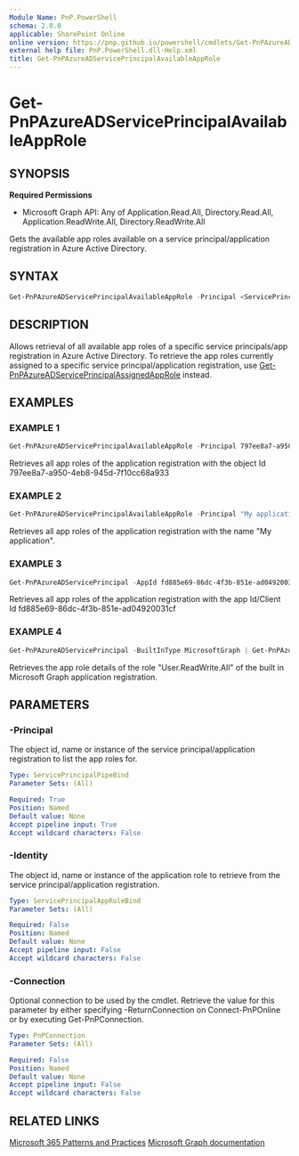 ```yaml
---
Module Name: PnP.PowerShell
schema: 2.0.0
applicable: SharePoint Online
online version: https://pnp.github.io/powershell/cmdlets/Get-PnPAzureADServicePrincipalAvailableAppRole.html
external help file: PnP.PowerShell.dll-Help.xml
title: Get-PnPAzureADServicePrincipalAvailableAppRole
---
```

  
# Get-PnPAzureADServicePrincipalAvailableAppRole

## SYNOPSIS

**Required Permissions**

  *  Microsoft Graph API: Any of Application.Read.All, Directory.Read.All, Application.ReadWrite.All, Directory.ReadWrite.All

Gets the available app roles available on a service principal/application registration in Azure Active Directory.

## SYNTAX

```powershell
Get-PnPAzureADServicePrincipalAvailableAppRole -Principal <ServicePrincipalPipeBind> [-Identity <ServicePrincipalAppRoleBind>] [-Connection <PnPConnection>]
```

## DESCRIPTION

Allows retrieval of all available app roles of a specific service principals/app registration in Azure Active Directory. To retrieve the app roles currently assigned to a specific service principal/application registration, use [Get-PnPAzureADServicePrincipalAssignedAppRole](Get-PnPAzureADServicePrincipalAssignedAppRole.md) instead.

## EXAMPLES

### EXAMPLE 1
```powershell
Get-PnPAzureADServicePrincipalAvailableAppRole -Principal 797ee8a7-a950-4eb8-945d-7f10cc68a933
```

Retrieves all app roles of the application registration with the object Id 797ee8a7-a950-4eb8-945d-7f10cc68a933

### EXAMPLE 2
```powershell
Get-PnPAzureADServicePrincipalAvailableAppRole -Principal "My application"
```

Retrieves all app roles of the application registration with the name "My application".

### EXAMPLE 3
```powershell
Get-PnPAzureADServicePrincipal -AppId fd885e69-86dc-4f3b-851e-ad04920031cf | Get-PnPAzureADServicePrincipalAvailableAppRole
```

Retrieves all app roles of the application registration with the app Id/Client Id fd885e69-86dc-4f3b-851e-ad04920031cf

### EXAMPLE 4
```powershell
Get-PnPAzureADServicePrincipal -BuiltInType MicrosoftGraph | Get-PnPAzureADServicePrincipalAvailableAppRole -Identity "User.ReadWrite.All"
```

Retrieves the app role details of the role "User.ReadWrite.All" of the built in Microsoft Graph application registration.

## PARAMETERS

### -Principal
The object id, name or instance of the service principal/application registration to list the app roles for.

```yaml
Type: ServicePrincipalPipeBind
Parameter Sets: (All)

Required: True
Position: Named
Default value: None
Accept pipeline input: True
Accept wildcard characters: False
```

### -Identity
The object id, name or instance of the application role to retrieve from the service principal/application registration.

```yaml
Type: ServicePrincipalAppRoleBind
Parameter Sets: (All)

Required: False
Position: Named
Default value: None
Accept pipeline input: False
Accept wildcard characters: False
```

### -Connection
Optional connection to be used by the cmdlet. Retrieve the value for this parameter by either specifying -ReturnConnection on Connect-PnPOnline or by executing Get-PnPConnection.

```yaml
Type: PnPConnection
Parameter Sets: (All)

Required: False
Position: Named
Default value: None
Accept pipeline input: False
Accept wildcard characters: False
```

## RELATED LINKS

[Microsoft 365 Patterns and Practices](https://aka.ms/m365pnp)
[Microsoft Graph documentation](https://learn.microsoft.com/graph/api/serviceprincipal-list-approleassignments)